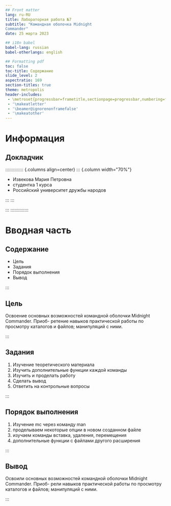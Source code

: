 ```yaml
---
## Front matter
lang: ru-RU
title: Лабораторная работа №7
subtitle: "Командная оболочка Midnight
Commander"
date: 25 марта 2023

## i18n babel
babel-lang: russian
babel-otherlangs: english

## Formatting pdf
toc: false
toc-title: Содержание
slide_level: 2
aspectratio: 169
section-titles: true
theme: metropolis
header-includes:
 - \metroset{progressbar=frametitle,sectionpage=progressbar,numbering=fraction}
 - '\makeatletter'
 - '\beamer@ignorenonframefalse'
 - '\makeatother'
---
```


# Информация

## Докладчик

:::::::::::::: {.columns align=center}
::: {.column width="70%"}

  * Извекова Мария Петровна
  * студентка 1 курса
  * Российский университет дружбы народов


:::
::: 


:::
::::::::::::::

# Вводная часть


## Содержание

- Цель
- Задания
- Порядок выполнения
- Вывод

:::

## Цель

Освоение основных возможностей командной оболочки Midnight Commander. Приоб-
ретение навыков практической работы по просмотру каталогов и файлов; манипуляций
с ними.


:::

## Задания

1. Изучение теоретического материала
2. Изучить дополнительные функции каждой команды
3. Изучить и проделать работу
4. Сделать вывод
5. Ответить на контрольные вопросы

:::

## Порядок выполнения

1. Изучение mс через команду man
2. проделываем некоторые опции в новом созданном файле
3. изучаем команды вставка, удаления, перемещения
4. дополнительные функции с файлами другого расширения


:::

## Вывод

Освоили основных возможностей командной оболочки Midnight Commander. Приоб-
рели навыков практической работы по просмотру каталогов и файлов; манипуляций
с ними.

:::

